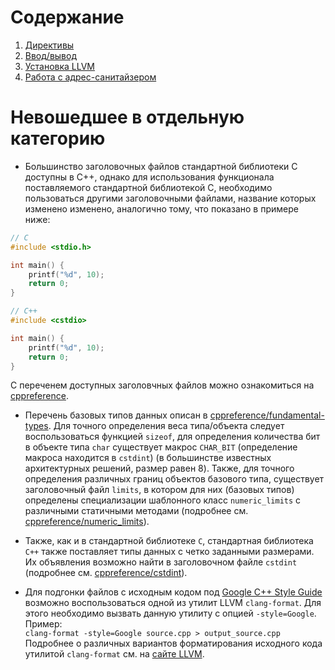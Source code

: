 # Содержание
1. [Директивы](./DIRECTIVES.md)
2. [Ввод/вывод](./IO.md)
3. [Установка LLVM](./LLVM_INSTALLATION.md)
4. [Работа с адрес-санитайзером](./CLANG_SANITIZER.md)

# Невошедшее в отдельную категорию

- Большинство заголовочных файлов стандартной библиотеки C доступны в C++, однако для использования функционала поставляемого стандартной библиотекой C, необходимо пользоваться другими заголовочными файлами, название которых изменено изменено, аналогично тому, что показано в примере ниже:
```c
// C
#include <stdio.h>

int main() {
    printf("%d", 10);
    return 0;
}
```

```cpp
// C++
#include <cstdio>

int main() {
    printf("%d", 10);
    return 0;
}
```
С переченем доступных заголовчных файлов можно ознакомиться на [cppreference](https://en.cppreference.com/w/).

- Перечень базовых типов данных описан в [cppreference/fundamental-types](https://en.cppreference.com/w/cpp/language/types). Для точного определения веса типа/объекта следует воспользоваться функцией `sizeof`, для определения количества бит в объекте типа `char` существует макрос `CHAR_BIT` (определение макроса находится в `cstdint`) (в большинстве известных архитектурных решений, размер равен 8). Также, для точного определения различных границ объектов базового типа, существует заголовочный файл `limits`, в котором для них (базовых типов) определены специализации шаблонного класс `numeric_limits` с различными статичными методами (подробнее см. [cppreference/numeric_limits](https://en.cppreference.com/w/cpp/types/numeric_limits)).

- Также, как и в стандартной библиотеке `C`, стандартная библиотека `C++` также поставляет типы данных с четко заданными размерами. Их объявления возможно найти в заголовочном файле `cstdint` (подробнее см. [cppreference/cstdint](https://en.cppreference.com/w/cpp/types/integer)).

- Для подгонки файлов с исходным кодом под [Google C++ Style Guide](https://google.github.io/styleguide/cppguide.html) возможно воспользоваться одной из утилит LLVM `clang-format`. Для этого необходимо вызвать данную утилиту с опцией `-style=Google`.<br/>
    Пример:<br/>
    `clang-format -style=Google source.cpp > output_source.cpp`<br/>
    Подробнее о различных вариантов форматирования исходного кода утилитой `clang-format` см. на [сайте LLVM](https://clang.llvm.org/docs/ClangFormatStyleOptions.html#:~:text=clang%2Dformat%20supports%20two%20ways,file%20in%20the%20project%20directory.).